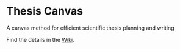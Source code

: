 # Thesis Canvas
A canvas method for efficient scientific thesis planning and writing

Find the details in the [Wiki](https://github.com/nicolaikrueger/thesis_canvas/wiki).
